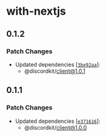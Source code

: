 # with-nextjs

## 0.1.2

### Patch Changes

- Updated dependencies [[`3be92aa`](https://github.com/discordkit/discordkit/commit/3be92aa51a2e533e05cdef5b8e1954307c3e1699)]:
  - @discordkit/client@1.0.1

## 0.1.1

### Patch Changes

- Updated dependencies [[`e371616`](https://github.com/discordkit/discordkit/commit/e37161619e6ff02c0ac792c5727030f09207c22f)]:
  - @discordkit/client@1.0.0
